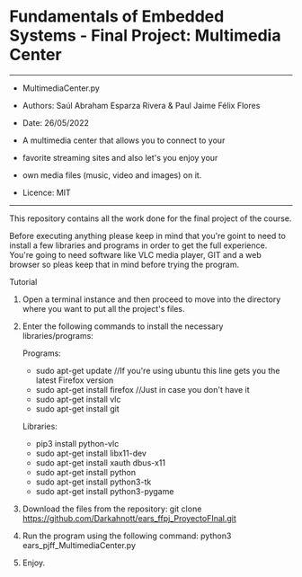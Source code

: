 # Fundamentals of Embedded Systems - Final Project: Multimedia Center

* ** *****************************************************************************************************************************************
* MultimediaCenter.py

* Authors:  Saúl Abraham Esparza Rivera & Paul Jaime Félix Flores

* Date:    26/05/2022

* A multimedia center that allows you to connect to your
* favorite streaming sites and also let's you enjoy your
* own media files (music, video and images) on it.

* Licence: MIT

* ** *****************************************************************************************************************************************



This repository contains all the work done for the final project of the course.


Before executing anything please keep in mind that you're goint to need to install a few libraries and programs in order
to get the full experience. You're going to need software like VLC media player, GIT and a web browser so pleas keep that
in mind before trying the program.


Tutorial

1. Open a terminal instance and then proceed to move into the directory where you want to put all the project's files.

2. Enter the following commands to install the necessary libraries/programs:

	Programs:
	 * sudo apt-get update //If you're using ubuntu this line gets you the latest Firefox version
	 * sudo apt-get install firefox //Just in case you don't have it
	 * sudo apt-get install vlc
	 * sudo apt-get install git

	Libraries:
	 * pip3 install python-vlc
	 * sudo apt-get install libx11-dev
	 * sudo apt-get install xauth dbus-x11
	 * sudo apt-get install python
	 * sudo apt-get install python3-tk
	 * sudo apt-get install python3-pygame

3.  Download the files from the repository:
    git clone https://github.com/Darkahnott/ears_ffpj_ProyectoFInal.git

4.  Run the program using the following command:
    python3 ears_pjff_MultimediaCenter.py 

5.  Enjoy.
